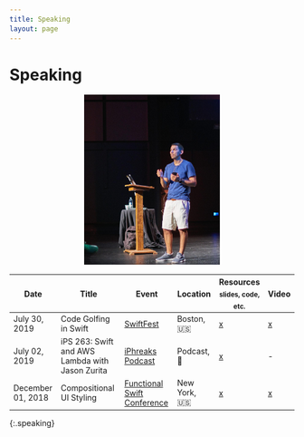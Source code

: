 ```yaml
---
title: Speaking
layout: page
---
```


# Speaking
<p style="text-align:center;"><img src="/assets/images/talks/2019_SwiftFest.jpg" alt="picture-of-jason-giving-a-talk" height="300"></p>

| Date | Title | Event | Location | Resources<br><sub>slides, code, etc.</sub> | Video |
|-|-|-|-|-|-|
| July 30, 2019 | Code Golfing in Swift | [SwiftFest](https://swiftfest.io) | Boston, 🇺🇸 | [x](https://github.com/jasonzurita/jasonzurita.github.io/tree/master/talks/2019/SwiftFest) | [x](https://www.pluralsight.com/courses/swiftfest-boston-2019-session-19) |
| July 02, 2019 | iPS 263: Swift and AWS Lambda with Jason Zurita | [iPhreaks Podcast](https://devchat.tv/iphreaks/ips-263-swift-and-aws-lambda-with-jason-zurita/) | Podcast, 🎤 | [x](http://jasonzurita.com/websites-using-swift-and-aws-lambda/) | - |
| December 01, 2018 | Compositional UI Styling | [Functional Swift Conference](http://2018.funswiftconf.com) | New York, 🇺🇸 | [x](https://github.com/jasonzurita/jasonzurita.github.io/tree/master/talks/2018/functional_swift_conference) | [x](https://www.youtube.com/watch?v=XJreRR0cC3E&feature=emb_title) |
{:.speaking}

